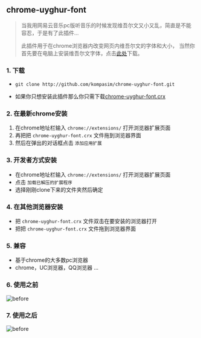 ## chrome-uyghur-font   



> 当我用网易云音乐pc版听音乐的时候发现维吾尔文又小又乱，简直是不能容忍，于是有了此插件...
>
> 此插件用于在chrome浏览器内改变网页内维吾尔文的字体和大小，
> 当然你首先要在电脑上安装维吾尔文字体，点击[此处](http://ime.izda.com/)下载。



### 1. 下载

* `git clone http://github.com/kompasim/chrome-uyghur-font.git`

* 如果你只想安装此插件那么你只需下载[chrome-uyghur-font.crx](http://github.com/kompasim/chrome-uyghur-font)

### 2. 在最新chrome安装

1. 在chrome地址栏输入 `chrome://extensions/` 打开浏览器扩展页面
2. 再把把 `chrome-uyghur-font.crx` 文件拖到浏览器界面
3. 然后在弹出的对话框点击 `添加应用扩展`


### 3. 开发者方式安装

* 在chrome地址栏输入 `chrome://extensions/` 打开浏览器扩展页面
* 点击 `加载已解压的扩展程序`
* 选择刚刚clone下来的文件夹然后确定


### 4. 在其他浏览器安装

* 把 `chrome-uyghur-font.crx` 文件双击在要安装的浏览器打开
* 把把 `chrome-uyghur-font.crx` 文件拖到浏览器界面



### 5. 兼容

* 基于chrome的大多数pc浏览器
* chrome，UC浏览器，QQ浏览器 ...


### 6. 使用之前

![before](https://raw.githubusercontent.com/kompasim/chrome-uyghur-font/master/images/before.png)

### 7. 使用之后

![before](https://raw.githubusercontent.com/kompasim/chrome-uyghur-font/master/images/after.png)
